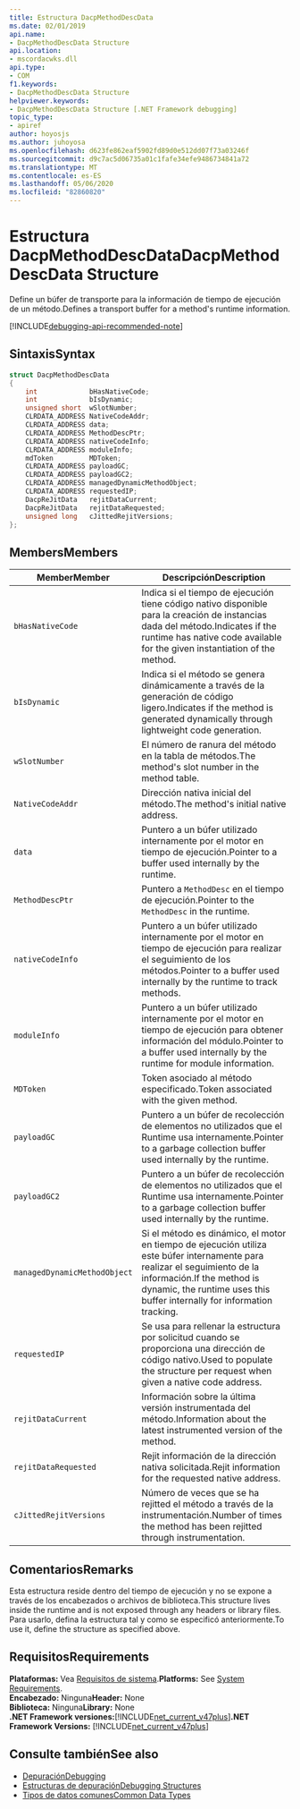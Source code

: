 ```yaml
---
title: Estructura DacpMethodDescData
ms.date: 02/01/2019
api.name:
- DacpMethodDescData Structure
api.location:
- mscordacwks.dll
api.type:
- COM
f1.keywords:
- DacpMethodDescData Structure
helpviewer.keywords:
- DacpMethodDescData Structure [.NET Framework debugging]
topic_type:
- apiref
author: hoyosjs
ms.author: juhoyosa
ms.openlocfilehash: d623fe862eaf5902fd89d0e512dd07f73a03246f
ms.sourcegitcommit: d9c7ac5d06735a01c1fafe34efe9486734841a72
ms.translationtype: MT
ms.contentlocale: es-ES
ms.lasthandoff: 05/06/2020
ms.locfileid: "82860820"
---
```

# <a name="dacpmethoddescdata-structure"></a><span data-ttu-id="35c01-102">Estructura DacpMethodDescData</span><span class="sxs-lookup"><span data-stu-id="35c01-102">DacpMethodDescData Structure</span></span>

<span data-ttu-id="35c01-103">Define un búfer de transporte para la información de tiempo de ejecución de un método.</span><span class="sxs-lookup"><span data-stu-id="35c01-103">Defines a transport buffer for a method's runtime information.</span></span>

[!INCLUDE[debugging-api-recommended-note](../../../../includes/debugging-api-recommended-note.md)]

## <a name="syntax"></a><span data-ttu-id="35c01-104">Sintaxis</span><span class="sxs-lookup"><span data-stu-id="35c01-104">Syntax</span></span>

```cpp
struct DacpMethodDescData
{
    int             bHasNativeCode;
    int             bIsDynamic;
    unsigned short  wSlotNumber;
    CLRDATA_ADDRESS NativeCodeAddr;
    CLRDATA_ADDRESS data;
    CLRDATA_ADDRESS MethodDescPtr;
    CLRDATA_ADDRESS nativeCodeInfo;
    CLRDATA_ADDRESS moduleInfo;
    mdToken         MDToken;
    CLRDATA_ADDRESS payloadGC;
    CLRDATA_ADDRESS payloadGC2;
    CLRDATA_ADDRESS managedDynamicMethodObject;
    CLRDATA_ADDRESS requestedIP;
    DacpReJitData   rejitDataCurrent;
    DacpReJitData   rejitDataRequested;
    unsigned long   cJittedRejitVersions;
};
```

## <a name="members"></a><span data-ttu-id="35c01-105">Members</span><span class="sxs-lookup"><span data-stu-id="35c01-105">Members</span></span>

| <span data-ttu-id="35c01-106">Member</span><span class="sxs-lookup"><span data-stu-id="35c01-106">Member</span></span>                       | <span data-ttu-id="35c01-107">Descripción</span><span class="sxs-lookup"><span data-stu-id="35c01-107">Description</span></span>                                                                                     |
| ---------------------------- | ----------------------------------------------------------------------------------------------- |
| `bHasNativeCode`             | <span data-ttu-id="35c01-108">Indica si el tiempo de ejecución tiene código nativo disponible para la creación de instancias dada del método.</span><span class="sxs-lookup"><span data-stu-id="35c01-108">Indicates if the runtime has native code available for the given instantiation of the method.</span></span> |
| `bIsDynamic`                 | <span data-ttu-id="35c01-109">Indica si el método se genera dinámicamente a través de la generación de código ligero.</span><span class="sxs-lookup"><span data-stu-id="35c01-109">Indicates if the method is generated dynamically through lightweight code generation.</span></span>           |
| `wSlotNumber`                | <span data-ttu-id="35c01-110">El número de ranura del método en la tabla de métodos.</span><span class="sxs-lookup"><span data-stu-id="35c01-110">The method's slot number in the method table.</span></span>                                                   |
| `NativeCodeAddr`             | <span data-ttu-id="35c01-111">Dirección nativa inicial del método.</span><span class="sxs-lookup"><span data-stu-id="35c01-111">The method's initial native address.</span></span>                                                            |
| `data`                       | <span data-ttu-id="35c01-112">Puntero a un búfer utilizado internamente por el motor en tiempo de ejecución.</span><span class="sxs-lookup"><span data-stu-id="35c01-112">Pointer to a buffer used internally by the runtime.</span></span>                                             |
| `MethodDescPtr`              | <span data-ttu-id="35c01-113">Puntero a `MethodDesc` en el tiempo de ejecución.</span><span class="sxs-lookup"><span data-stu-id="35c01-113">Pointer to the `MethodDesc` in the runtime.</span></span>                                                     |
| `nativeCodeInfo`             | <span data-ttu-id="35c01-114">Puntero a un búfer utilizado internamente por el motor en tiempo de ejecución para realizar el seguimiento de los métodos.</span><span class="sxs-lookup"><span data-stu-id="35c01-114">Pointer to a buffer used internally by the runtime to track methods.</span></span>                            |
| `moduleInfo`                 | <span data-ttu-id="35c01-115">Puntero a un búfer utilizado internamente por el motor en tiempo de ejecución para obtener información del módulo.</span><span class="sxs-lookup"><span data-stu-id="35c01-115">Pointer to a buffer used internally by the runtime for module information.</span></span>                      |
| `MDToken`                    | <span data-ttu-id="35c01-116">Token asociado al método especificado.</span><span class="sxs-lookup"><span data-stu-id="35c01-116">Token associated with the given method.</span></span>                                                         |
| `payloadGC`                  | <span data-ttu-id="35c01-117">Puntero a un búfer de recolección de elementos no utilizados que el Runtime usa internamente.</span><span class="sxs-lookup"><span data-stu-id="35c01-117">Pointer to a garbage collection buffer used internally by the runtime.</span></span>                          |
| `payloadGC2`                 | <span data-ttu-id="35c01-118">Puntero a un búfer de recolección de elementos no utilizados que el Runtime usa internamente.</span><span class="sxs-lookup"><span data-stu-id="35c01-118">Pointer to a garbage collection buffer used internally by the runtime.</span></span>                          |
| `managedDynamicMethodObject` | <span data-ttu-id="35c01-119">Si el método es dinámico, el motor en tiempo de ejecución utiliza este búfer internamente para realizar el seguimiento de la información.</span><span class="sxs-lookup"><span data-stu-id="35c01-119">If the method is dynamic, the runtime uses this buffer internally for information tracking.</span></span>     |
| `requestedIP`                | <span data-ttu-id="35c01-120">Se usa para rellenar la estructura por solicitud cuando se proporciona una dirección de código nativo.</span><span class="sxs-lookup"><span data-stu-id="35c01-120">Used to populate the structure per request when given a native code address.</span></span>                    |
| `rejitDataCurrent`           | <span data-ttu-id="35c01-121">Información sobre la última versión instrumentada del método.</span><span class="sxs-lookup"><span data-stu-id="35c01-121">Information about the latest instrumented version of the method.</span></span>                                   |
| `rejitDataRequested`         | <span data-ttu-id="35c01-122">Rejit información de la dirección nativa solicitada.</span><span class="sxs-lookup"><span data-stu-id="35c01-122">Rejit information for the requested native address.</span></span>                                             |
| `cJittedRejitVersions`       | <span data-ttu-id="35c01-123">Número de veces que se ha rejitted el método a través de la instrumentación.</span><span class="sxs-lookup"><span data-stu-id="35c01-123">Number of times the method has been rejitted through instrumentation.</span></span>                           |

## <a name="remarks"></a><span data-ttu-id="35c01-124">Comentarios</span><span class="sxs-lookup"><span data-stu-id="35c01-124">Remarks</span></span>

<span data-ttu-id="35c01-125">Esta estructura reside dentro del tiempo de ejecución y no se expone a través de los encabezados o archivos de biblioteca.</span><span class="sxs-lookup"><span data-stu-id="35c01-125">This structure lives inside the runtime and is not exposed through any headers or library files.</span></span> <span data-ttu-id="35c01-126">Para usarlo, defina la estructura tal y como se especificó anteriormente.</span><span class="sxs-lookup"><span data-stu-id="35c01-126">To use it, define the structure as specified above.</span></span>

## <a name="requirements"></a><span data-ttu-id="35c01-127">Requisitos</span><span class="sxs-lookup"><span data-stu-id="35c01-127">Requirements</span></span>
<span data-ttu-id="35c01-128">**Plataformas:** Vea [Requisitos de sistema](../../get-started/system-requirements.md).</span><span class="sxs-lookup"><span data-stu-id="35c01-128">**Platforms:** See [System Requirements](../../get-started/system-requirements.md).</span></span>  
<span data-ttu-id="35c01-129">**Encabezado:** Ninguna</span><span class="sxs-lookup"><span data-stu-id="35c01-129">**Header:** None</span></span>  
<span data-ttu-id="35c01-130">**Biblioteca:** Ninguna</span><span class="sxs-lookup"><span data-stu-id="35c01-130">**Library:** None</span></span>  
<span data-ttu-id="35c01-131">**.NET Framework versiones:**[!INCLUDE[net_current_v47plus](../../../../includes/net-current-v47plus.md)]</span><span class="sxs-lookup"><span data-stu-id="35c01-131">**.NET Framework Versions:** [!INCLUDE[net_current_v47plus](../../../../includes/net-current-v47plus.md)]</span></span>  

## <a name="see-also"></a><span data-ttu-id="35c01-132">Consulte también</span><span class="sxs-lookup"><span data-stu-id="35c01-132">See also</span></span>

- [<span data-ttu-id="35c01-133">Depuración</span><span class="sxs-lookup"><span data-stu-id="35c01-133">Debugging</span></span>](index.md)
- [<span data-ttu-id="35c01-134">Estructuras de depuración</span><span class="sxs-lookup"><span data-stu-id="35c01-134">Debugging Structures</span></span>](debugging-structures.md)
- [<span data-ttu-id="35c01-135">Tipos de datos comunes</span><span class="sxs-lookup"><span data-stu-id="35c01-135">Common Data Types</span></span>](../common-data-types-unmanaged-api-reference.md)
